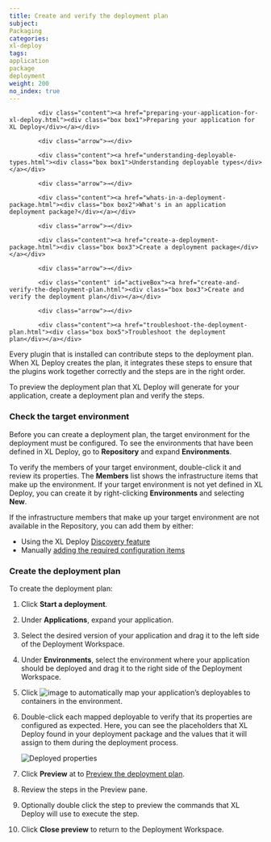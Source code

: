 ```yaml
---
title: Create and verify the deployment plan
subject:
Packaging
categories:
xl-deploy
tags:
application
package
deployment
weight: 200
no_index: true
---
```


<html>
<div id="userMap">

            <div class="content"><a href="preparing-your-application-for-xl-deploy.html"><div class="box box1">Preparing your application for XL Deploy</div></a></div>

            <div class="arrow">→</div>

            <div class="content"><a href="understanding-deployable-types.html"><div class="box box1">Understanding deployable types</div></a></div>

            <div class="arrow">→</div>

            <div class="content"><a href="whats-in-a-deployment-package.html"><div class="box box2">What's in an application deployment package?</div></a></div>

            <div class="arrow">→</div>

            <div class="content"><a href="create-a-deployment-package.html"><div class="box box3">Create a deployment package</div></a></div>

            <div class="arrow">→</div>

            <div class="content" id="activeBox"><a href="create-and-verify-the-deployment-plan.html"><div class="box box3">Create and verify the deployment plan</div></a></div>

            <div class="arrow">→</div>

            <div class="content"><a href="troubleshoot-the-deployment-plan.html"><div class="box box5">Troubleshoot the deployment plan</div></a></div>

<div class="clearfix"></div>
</div>
</html>


Every plugin that is installed can contribute steps to the deployment plan. When XL Deploy creates the plan, it integrates these steps to ensure that the plugins work together correctly and the steps are in the right order.

To preview the deployment plan that XL Deploy will generate for your application, create a deployment plan and verify the steps.

### Check the target environment

Before you can create a deployment plan, the target environment for the deployment must be configured. To see the environments that have been defined in XL Deploy, go to **Repository** and expand **Environments**.

To verify the members of your target environment, double-click it and review its properties. The **Members** list shows the infrastructure items that make up the environment. If your target environment is not yet defined in XL Deploy, you can create it by right-clicking **Environments** and selecting **New**.

If the infrastructure members that make up your target environment are not available in the Repository, you can add them by either:

* Using the XL Deploy [Discovery feature](/xl-deploy/how-to/discover-middleware.html)
* Manually [adding the required configuration items](/xl-deploy/how-to/working-with-configuration-items.html#create-a-new-ci)

### Create the deployment plan

To create the deployment plan:

1. Click **Start a deployment**.
2. Under **Applications**, expand your application.
3. Select the desired version of your application and drag it to the left side of the Deployment Workspace.
4. Under **Environments**, select the environment where your application should be deployed and drag it to the right side of the Deployment Workspace.
5. Click ![image](../images/button_auto-map-new.png) to automatically map your application’s deployables to containers in the environment.
6. Double-click each mapped deployable to verify that its properties are configured as expected. Here, you can see the placeholders that XL Deploy found in your deployment package and the values that it will assign to them during the deployment process.

    ![Deployed properties](../images/deployment-workspace-deployed-properties-new.png)

7. Click **Preview** at to [Preview the deployment plan](/xl-deploy/how-to/preview-the-deployment-plan.html).
8. Review the steps in the Preview pane.
9. Optionally double click the step to preview the commands that XL Deploy will use to execute the step.
10. Click **Close preview** to return to the Deployment Workspace.
